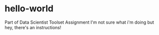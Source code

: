 # hello-world
Part of Data Scientist Toolset Assignment
I'm not sure what i'm doing but hey, there's an instructions!

